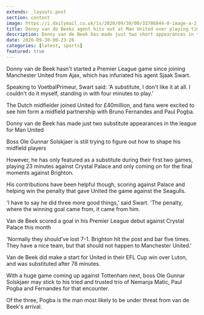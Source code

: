 ```yaml
---
extends: _layouts.post
section: content
image: https://i.dailymail.co.uk/1s/2020/09/30/00/33786844-0-image-a-2_1601421032056.jpg 
title: Donny van de Beeks agent hits out at Man United over playing time 
description: Donny van de Beek has made just two short appearances in the Premier League for Manchester United, both from the bench, as Ole Gunnar Solskjaer tries to figure out his role. 
date: 2020-09-30-00-23-26 
categories: [latest, sports] 
featured: true 
--- 
```

Donny van de Beek hasn't started a Premier League game since joining Manchester United from Ajax, which has infuriated his agent Sjaak Swart.

Speaking to VoetbalPrimeur, Swart said: 'A substitute, I don't like it at all. I couldn't do it myself, standing in with four minutes to play.' 

The Dutch midfielder joined United for £40million, and fans were excited to see him form a midfield partnership with Bruno Fernandes and Paul Pogba. 

Donny van de Beek has made just two substitute appearances in the league for Man United

Boss Ole Gunnar Solskjaer is still trying to figure out how to shape his midfield players

However, he has only featured as a substitute during their first two games, playing 23 minutes against Crystal Palace and only coming on for the final moments against Brighton. 

His contributions have been helpful though, scoring against Palace and helping win the penalty that gave United the game against the Seagulls. 

'I have to say he did three more good things,' said Swart. 'The penalty, where the winning goal came from, it came from him.

Van de Beek scored a goal in his Premier League debut against Crystal Palace this month

'Normally they should've lost 7-1. Brighton hit the post and bar five times. They have a nice team, but that should not happen to Manchester United.' 

Van de Beek did make a start for United in their EFL Cup win over Luton, and was substituted after 78 minutes. 

With a huge game coming up against Tottenham next, boss Ole Gunnar Solskjaer may stick to his tried and trusted trio of Nemanja Matic, Paul Pogba and Fernandes for that encounter. 

Of the three, Pogba is the man most likely to be under threat from van de Beek's arrival.

